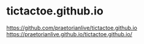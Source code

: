 # tictactoe.github.io
https://github.com/praetorianlive/tictactoe.github.io
https://praetorianlive.github.io/tictactoe.github.io/